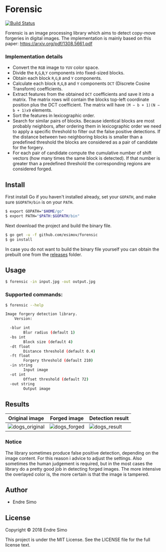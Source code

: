 # Forensic

[![Build Status](https://travis-ci.org/esimov/forensic.svg?branch=master)](https://travis-ci.org/esimov/forensic)

Forensic is an image processing library which aims to detect copy-move forgeries in digital images. The implementation is mainly based on this paper: https://arxiv.org/pdf/1308.5661.pdf

### Implementation details

* Convert the `RGB` image to `YUV` color space.
* Divide the `R`,`G`,`B`,`Y` components into fixed-sized blocks.
* Obtain each block `R`,`G`,`B` and `Y` components.
* Calculate each block `R`,`G`,`B` and `Y` components `DCT` (Discrete Cosine Transform) coefficients.
* Extract features from the obtained `DCT` coefficients and save it into a matrix. The matrix rows will contain the blocks top-left coordinate position plus the DCT coefficient. The matrix will have `(M − b + 1)(N − b + 1)x9` elements.
* Sort the features in lexicographic order.
* Search for similar pairs of blocks. Because identical blocks are most probably neighbors, after ordering them in lexicographic order we need to apply a specific threshold to filter out the false positive detections. If the distance between two neighboring blocks is smaller than a predefined threshold the blocks are considered as a pair of candidate for the forgery.
* For each pair of candidate compute the cumulative number of shift vectors (how many times the same block is detected). If that number is greater than a predefined threshold the corresponding regions are considered forged.

## Install
First install Go if you haven't installed already, set your `GOPATH`, and make sure `$GOPATH/bin` is on your `PATH`.

```bash
$ export GOPATH="$HOME/go"
$ export PATH="$PATH:$GOPATH/bin"
```
Next download the project and build the binary file.

```bash
$ go get -u -f github.com/esimov/forensic
$ go install
```

In case you do not want to build the binary file yourself you can obtain the prebuilt one from the [releases](https://github.com/esimov/forensic/releases) folder.

## Usage

```bash
$ forensic -in input.jpg -out output.jpg
```

### Supported commands:
```bash 
$ forensic --help

Image forgery detection library.
    Version: 

  -blur int
    	Blur radius (default 1)
  -bs int
    	Block size (default 4)
  -dt float
    	Distance threshold (default 0.4)
  -ft float
    	Forgery threshold (default 210)
  -in string
    	Input image
  -ot int
    	Offset threshold (default 72)
  -out string
    	Output image
```

## Results
| Original image | Forged image | Detection result |
| --- | --- | --- |
| ![dogs_original](https://user-images.githubusercontent.com/883386/39047347-3fee70cc-44a2-11e8-8729-c4312c631017.jpg) | ![dogs_forged](https://user-images.githubusercontent.com/883386/39047218-c1c8c530-44a1-11e8-8eb6-f9a8470848bd.jpg) | ![dogs_result](https://user-images.githubusercontent.com/883386/39047481-aec6f0f0-44a2-11e8-9f0f-041b9f2a0eb4.png) |

### Notice
The library sometimes produce false positive detection, depending on the image content. For this reason i advice to adjust the settings. Also sometimes the human judgement is required, but in the most cases the library do a pretty good job in detecting forged images. The more intensive the overlayed color is, the more certain is that the image is tampered.

## Author

* Endre Simo

## License

Copyright © 2018 Endre Simo

This project is under the MIT License. See the LICENSE file for the full license text.
